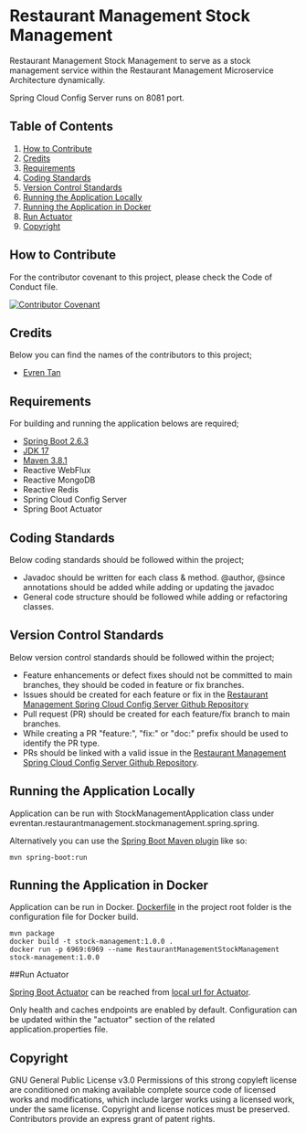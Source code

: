 # Restaurant Management Stock Management
Restaurant Management Stock Management to serve as a stock management service within the Restaurant Management Microservice Architecture dynamically.

Spring Cloud Config Server runs on 8081 port.

## Table of Contents

1. [How to Contribute](#how-to-contribute)
2. [Credits](#credits)
3. [Requirements](#requirements)
4. [Coding Standards](#coding-standards)
5. [Version Control Standards](#version-control-standards)
6. [Running the Application Locally](#running-the-application-locally)
7. [Running the Application in Docker](#running-the-application-in-docker)
8. [Run Actuator](#run-actuator)
9. [Copyright](#copyright)

## How to Contribute

For the contributor covenant to this project, please check the Code of Conduct file.

[![Contributor Covenant](https://img.shields.io/badge/Contributor%20Covenant-2.1-4baaaa.svg)](CODE_OF_CONDUCT.md)

## Credits

Below you can find the names of the contributors to this project;

- [Evren Tan](https://github.com/evrentan)

## Requirements

For building and running the application belows are required;

- [Spring Boot 2.6.3](https://spring.io/blog/2022/01/20/spring-boot-2-6-3-is-now-available)
- [JDK 17](https://www.oracle.com/java/technologies/javase/jdk17-archive-downloads.html)
- [Maven 3.8.1](https://maven.apache.org)
- Reactive WebFlux
- Reactive MongoDB
- Reactive Redis
- Spring Cloud Config Server
- Spring Boot Actuator

## Coding Standards

Below coding standards should be followed within the project;

- Javadoc should be written for each class & method. @author, @since annotations should be added while adding or updating the javadoc
- General code structure should be followed while adding or refactoring classes.

## Version Control Standards

Below version control standards should be followed within the project;

- Feature enhancements or defect fixes should not be committed to main branches, they should be coded in feature or fix branches.
- Issues should be created for each feature or fix in the [Restaurant Management Spring Cloud Config Server Github Repository](https://github.com/evrentan/restaurant-management)
- Pull request (PR) should be created for each feature/fix branch to main branches.
- While creating a PR "feature:", "fix:" or "doc:" prefix should be used to identify the PR type.
- PRs should be linked with a valid issue in the [Restaurant Management Spring Cloud Config Server Github Repository](https://github.com/evrentan/restaurant-management).

## Running the Application Locally

Application can be run with StockManagementApplication class under evrentan.restaurantmanagement.stockmanagement.spring.spring.

Alternatively you can use the [Spring Boot Maven plugin](https://docs.spring.io/spring-boot/docs/current/reference/html/build-tool-plugins-maven-plugin.html) like so:

```shell
mvn spring-boot:run
```

## Running the Application in Docker

Application can be run in Docker. [Dockerfile](Dockerfile) in the project root folder is the configuration file for Docker build.

```shell
mvn package
docker build -t stock-management:1.0.0 .
docker run -p 6969:6969 --name RestaurantManagementStockManagement stock-management:1.0.0
```

##Run Actuator

[Spring Boot Actuator](https://spring.io/guides/gs/actuator-service/) can be reached from [local url for Actuator](http://localhost:8082/actuator). 

Only health and caches endpoints are enabled by default. Configuration can be updated within the "actuator" section of the related application.properties file. 

## Copyright

GNU General Public License v3.0
Permissions of this strong copyleft license are conditioned on making available complete source code of licensed works and modifications, which include larger works using a licensed work, under the same license. Copyright and license notices must be preserved. Contributors provide an express grant of patent rights.
